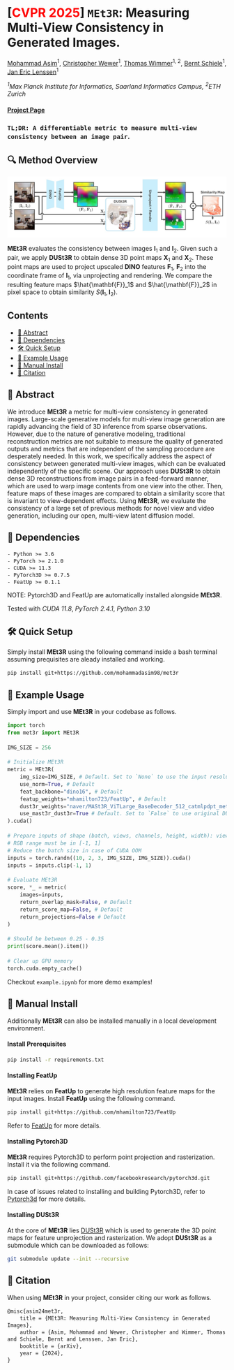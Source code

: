 
# [<span style="color: red;">CVPR 2025</span>] `MEt3R`: Measuring Multi-View Consistency in Generated Images.
<a href="https://mohammadasim98.github.io">Mohammad Asim</a><sup>1</sup>, <a href="https://geometric-rl.mpi-inf.mpg.de/people/Wewer.html">Christopher Wewer</a><sup>1</sup>, <a href="https://wimmerth.github.io">Thomas Wimmer</a><sup>1, 2</sup>, <a href="https://www.mpi-inf.mpg.de/departments/computer-vision-and-machine-learning/people/bernt-schiele/">Bernt Schiele</a><sup>1</sup>,  <a href="https://geometric-rl.mpi-inf.mpg.de/people/lenssen.html">Jan Eric Lenssen</a><sup>1</sup>

*<sup>1</sup>Max Planck Institute for Informatics, Saarland Informatics Campus, <sup>2</sup>ETH Zurich*

<h4 align="left">
<a href="https://geometric-rl.mpi-inf.mpg.de/met3r/">Project Page</a>
</h4>

### `TL;DR: A differentiable metric to measure multi-view consistency between an image pair`. 

## 🔍 Method Overview 
<div align="center">
  <img src="assets/method_overview.jpg" width="800"/>
</div>

**MEt3R** evaluates the consistency between images $\mathbf{I}_1$ and $\mathbf{I}_2$. Given such a pair, we apply **DUSt3R** to obtain dense 3D point maps $\mathbf{X}_1$ and $\mathbf{X}_2$. These point maps are used to project upscaled **DINO** features $\mathbf{F}_1$, $\mathbf{F}_2$ into the coordinate frame of $\mathbf{I}_1$, via unprojecting and rendering. We compare the resulting feature maps $\hat{\mathbf{F}}_1$ and $\hat{\mathbf{F}}_2$ in pixel space to obtain similarity $S(\mathbf{I}_1,\mathbf{I}_2)$.

## Contents
- [📓 Abstract](#-abstract)
- [📌 Dependencies](#-dependencies)
- [🛠️ Quick Setup](#️-quick-setup)
- [📣 Example Usage](#-example-usage)
- [👷 Manual Install](#-manual-install)
- [📘 Citation](#-citation)

## 📓 Abstract
We introduce **MEt3R** a metric for multi-view consistency in generated images. Large-scale generative models for multi-view image generation are rapidly advancing the field of 3D inference from sparse observations. However, due to the nature of generative modeling, traditional reconstruction metrics are not suitable to measure the quality of generated outputs and metrics that are independent of the sampling procedure are desperately needed. In this work, we specifically address the aspect of consistency between generated multi-view images, which can be evaluated independently of the specific scene. Our approach uses **DUSt3R** to obtain dense 3D reconstructions from image pairs in a feed-forward manner, which are used to warp image contents from one view into the other. Then, feature maps of these images are compared to obtain a similarity score that is invariant to view-dependent effects. Using **MEt3R**, we evaluate the consistency of a large set of previous methods for novel view and video generation, including our open, multi-view latent diffusion model.



## 📌 Dependencies

    - Python >= 3.6
    - PyTorch >= 2.1.0
    - CUDA >= 11.3
    - PyTorch3D >= 0.7.5
    - FeatUp >= 0.1.1

NOTE: Pytorch3D and FeatUp are automatically installed alongside **MEt3R**.

Tested with *CUDA 11.8*, *PyTorch 2.4.1*, *Python 3.10*

## 🛠️ Quick Setup
Simply install **MEt3R** using the following command inside a bash terminal assuming prequisites are aleady installed and working.
```bash
pip install git+https://github.com/mohammadasim98/met3r
```


## 📣 Example Usage

Simply import and use **MEt3R** in your codebase as follows.

```python
import torch
from met3r import MEt3R

IMG_SIZE = 256

# Initialize MEt3R
metric = MEt3R(
    img_size=IMG_SIZE, # Default. Set to `None` to use the input resolution on the fly!
    use_norm=True, # Default 
    feat_backbone="dino16", # Default 
    featup_weights="mhamilton723/FeatUp", # Default 
    dust3r_weights="naver/MASt3R_ViTLarge_BaseDecoder_512_catmlpdpt_metric", # Default
    use_mast3r_dust3r=True # Default. Set to `False` to use original DUSt3R. Make sure to also set the correct weights from huggingface.
).cuda()

# Prepare inputs of shape (batch, views, channels, height, width): views must be 2
# RGB range must be in [-1, 1]
# Reduce the batch size in case of CUDA OOM
inputs = torch.randn((10, 2, 3, IMG_SIZE, IMG_SIZE)).cuda()
inputs = inputs.clip(-1, 1)

# Evaluate MEt3R
score, *_ = metric(
    images=inputs, 
    return_overlap_mask=False, # Default 
    return_score_map=False, # Default 
    return_projections=False # Default 
)

# Should be between 0.25 - 0.35
print(score.mean().item())

# Clear up GPU memory
torch.cuda.empty_cache()
```

Checkout ```example.ipynb``` for more demo examples!

## 👷 Manual Install

Additionally **MEt3R** can also be installed manually in a local development environment. 
#### Install Prerequisites
```bash
pip install -r requirements.txt
```
#### Installing **FeatUp**
**MEt3R** relies on **FeatUp** to generate high resolution feature maps for the input images. Install **FeatUp** using the following command. 

```bash
pip install git+https://github.com/mhamilton723/FeatUp
```
Refer to [FeatUp](https://github.com/mhamilton723/FeatUp) for more details.

#### Installing **Pytorch3D**
**MEt3R** requires Pytorch3D to perform point projection and rasterization. Install it via the following command.  
```bash 
pip install git+https://github.com/facebookresearch/pytorch3d.git
```
In case of issues related to installing and building Pytorch3D, refer to [Pytorch3d](https://github.com/facebookresearch/pytorch3d/blob/main/INSTALL.md) for more details. 

#### Installing **DUSt3R**
At the core of **MEt3R** lies [DUSt3R](https://github.com/naver/dust3r) which is used to generate the 3D point maps for feature unprojection and rasterization. We adopt **DUSt3R** as a submodule which can be downloaded as follows:
```bash
git submodule update --init --recursive
```


## 📘 Citation
When using **MEt3R** in your project, consider citing our work as follows.
<section class="section" id="BibTeX">
  <div class="container is-max-desktop content">
    <pre><code>@misc{asim24met3r,
    title = {MEt3R: Measuring Multi-View Consistency in Generated Images},
    author = {Asim, Mohammad and Wewer, Christopher and Wimmer, Thomas and Schiele, Bernt and Lenssen, Jan Eric},
    booktitle = {arXiv},
    year = {2024},
}</code></pre>
  </div>
</section>

